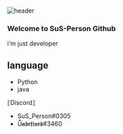 ![header](https://capsule-render.vercel.app/api?type=Rounded&height=200&text=sus-github%20Test&fontAlign=70&stroke=00FF00&strokeWidth=3)

### Welcome to SuS-Person Github

i'm just developer


## language

- Python
- java

⟦Discord⟧

- SuS_Person#0305
- U̴͌͘𝖓𝖉𝖊𝖋𝖎𝖓𝖊𝖉#3460
